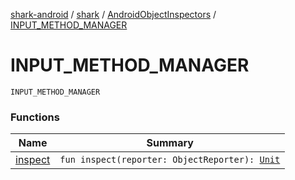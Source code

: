 [shark-android](../../../index.md) / [shark](../../index.md) / [AndroidObjectInspectors](../index.md) / [INPUT_METHOD_MANAGER](./index.md)

# INPUT_METHOD_MANAGER

`INPUT_METHOD_MANAGER`

### Functions

| Name | Summary |
|---|---|
| [inspect](inspect.md) | `fun inspect(reporter: ObjectReporter): `[`Unit`](https://kotlinlang.org/api/latest/jvm/stdlib/kotlin/-unit/index.html) |
